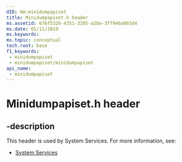 ```yaml
---
UID: NA:minidumpapiset
title: Minidumpapiset.h header
ms.assetid: 676f5326-4351-3205-a2be-3ff946a865d4
ms.date: 01/11/2019
ms.keywords: 
ms.topic: conceptual
tech.root: base
f1_keywords:
 - minidumpapiset
 - minidumpapiset/minidumpapiset
api_name:
 - minidumpapiset
---
```


# Minidumpapiset.h header


## -description

This header is used by System Services. For more information, see:

- [System Services](../_base/index.md)

